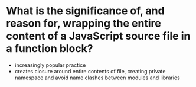 # What is the significance of, and reason for, wrapping the entire content of a JavaScript source file in a function block?

* increasingly popular practice
* creates closure around entire contents of file, creating private namespace and avoid name clashes between modules and libraries
